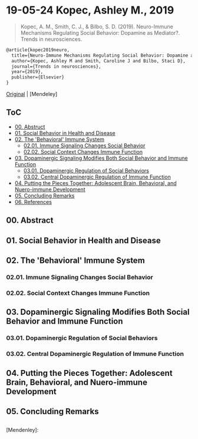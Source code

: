 <!--
Filename: 	190524_KopecAshleyM_2019.md
Project: 	/Users/shume/Documents/Cahier
Author: 	shumez <https://github.com/shumez>
Created: 	2019-05-24 19:46:1
Modified: 	2019-06-07 17:34:36
-----
Copyright (c) 2019 shumez
-->

# 19-05-24 Kopec, Ashley M., 2019

> Kopec, A. M., Smith, C. J., & Bilbo, S. D. (2019). Neuro-Immune Mechanisms Regulating Social Behavior: Dopamine as Mediator?. Trends in neurosciences.

```tex
@article{kopec2019neuro,
  title={Neuro-Immune Mechanisms Regulating Social Behavior: Dopamine as Mediator?},
  author={Kopec, Ashley M and Smith, Caroline J and Bilbo, Staci D},
  journal={Trends in neurosciences},
  year={2019},
  publisher={Elsevier}
}
```

[Original] | [Mendeley]


## ToC

* [00. Abstruct][00]
* [01. Social Behavior in Health and Disease][01]
* [02. The 'Behavioral' Immune System][02]
	* [02.01. Immune Signaling Changes Social Behavior][0201]
	* [02.02. Social Context Changes Immune Function][0202]
* [03. Dopaminergic Signaling Modifies Both Social Behavior and Immune Function][03]
	* [03.01. Dopaminergic Regulation of Social Behaviors][0301]
	* [03.02. Central Dopaminergic Regulation of Immune Function][0302]
* [04. Putting the Pieces Together: Adolescent Brain, Behavioral, and Nuero-immune Development][04]
* [05. Concluding Remarks][05]
* [06. References][06]

## 00. Abstract


## 01. Social Behavior in Health and Disease


## 02. The 'Behavioral' Immune System


### 02.01. Immune Signaling Changes Social Behavior


### 02.02. Social Context Changes Immune Function


## 03. Dopaminergic Signaling Modifies Both Social Behavior and Immune Function


### 03.01. Dopaminergic Regulation of Social Behaviors


### 03.02. Central Dopaminergic Regulation of Immune Function


## 04. Putting the Pieces Together: Adolescent Brain, Behavioral, and Nuero-immune Development


## 05. Concluding Remarks



<!-- [![fig01][fig01]][fig01] -->



##
<!-- -------------------------------------------- -->


[00]: #00_abstruct
[01]: #01_social_behavior_in_health_and_disease
[02]: #02_the_behavioral_immune_system
[0201]: #0201_immune_signaling_changes_social_behavior
[0202]: #0202_social_context_changes_immune_function
[03]: #03_dopaminergic_signaling_modifies_both_social_behavior_and_immune_function
[0301]: #0301_dopaminergic_regulation_of_social_behaviors
[0302]: #0302_central_dopaminergic_regulation_of_immune_function
[04]: #04_putting_the_pieces_together_adolescent_brain_behavioral_and_nuero-immune_development
[05]: #05_concluding_remarks
[06]: #


<!-- ref -->
[Original]: https://www.cell.com/trends/neurosciences/fulltext/S0166-2236(19)30022-0#articleInformation
[Mendenley]:

<!-- fig -->


<style type="text/css">
	img{width: 50%; float: right;}
</style>